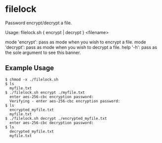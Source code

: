 # filelock
Password encrypt/decrypt a file. 

Usage: filelock.sh { encrypt | decrypt } \<filename\>
  
  mode 'encrypt': pass as mode when you wish to encrypt a file.
  mode 'decrypt': pass as mode when you wish to decrypt a file.
  help '-h': pass as the sole argument to see this banner. 



## Example Usage

    $ chmod -x ./filelock.sh
    $ ls
      myfile.txt
    $ ./filelock.sh encrypt ./myfile.txt
      enter aes-256-cbc encryption password: 
      Verifying - enter aes-256-cbc encryption password:
    $ ls
      encrypted_myfile.txt 
      myfile.txt
    $ ./filelock.sh decrypt ./encrypted_myfile.txt
      enter aes-256-cbc decryption password:
    $ ls
      decrypted_myfile.txt
      myfile.txt
